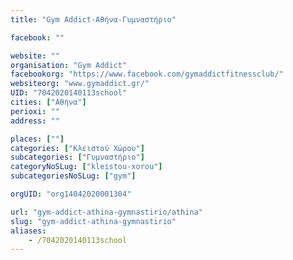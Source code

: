 ```yaml
---
title: "Gym Addict-Αθήνα-Γυμναστήριο"

facebook: ""

website: ""
organisation: "Gym Addict"
facebookorg: "https://www.facebook.com/gymaddictfitnessclub/"
websiteorg: "www.gymaddict.gr/"
UID: "7042020140113school"
cities: ["Αθήνα"]
perioxi: ""
address: ""

places: [""]
categories: ["Κλειστού Χώρου"]
subcategories: ["Γυμναστήριο"]
categoryNoSLug: ["kleistou-xorou"]
subcategoriesNoSLug: ["gym"]

orgUID: "org14042020001304"

url: "gym-addict-athina-gymnastirio/athina"
slug: "gym-addict-athina-gymnastirio"
aliases:
    - /7042020140113school
---
```





